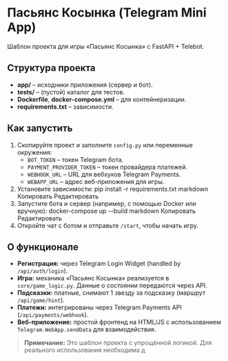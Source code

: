 # Пасьянс Косынка (Telegram Mini App)

Шаблон проекта для игры «Пасьянс Косынка» с FastAPI + Telebot.

## Структура проекта

- **app/** – исходники приложения (сервер и бот).
- **tests/** – (пустой) каталог для тестов.
- **Dockerfile**, **docker-compose.yml** – для контейнеризации.
- **requirements.txt** – зависимости.

## Как запустить

1. Скопируйте проект и заполните `config.py` или переменные окружения:
   - `BOT_TOKEN` – токен Telegram бота.
   - `PAYMENT_PROVIDER_TOKEN` – токен провайдера платежей.
   - `WEBHOOK_URL` – URL для вебхуков Telegram Payments.
   - `WEBAPP_URL` – адрес веб-приложения для игры.
2. Установите зависимости:
pip install -r requirements.txt
markdown
Копировать
Редактировать
3. Запустите бота и сервер (например, с помощью Docker или вручную):
docker-compose up --build
markdown
Копировать
Редактировать
4. Откройте чат с ботом и отправьте `/start`, чтобы начать игру.

## О функционале

- **Регистрация:** через Telegram Login Widget (handled by `/api/auth/login`).
- **Игра:** механика «Пасьянс Косынка» реализуется в `core/game_logic.py`. Данные о состоянии передаются через API.
- **Подсказки:** платные, снимают 1 звезду за подсказку (маршрут `/api/game/hint`).
- **Платежи:** интегрированы через Telegram Payments API (`/api/payments/webhook`).
- **Веб-приложение:** простой фронтенд на HTML/JS с использованием `Telegram.WebApp.sendData` для взаимодействия.

> **Примечание:** Это шаблон проекта с упрощённой логикой. Для реального использования необходима д